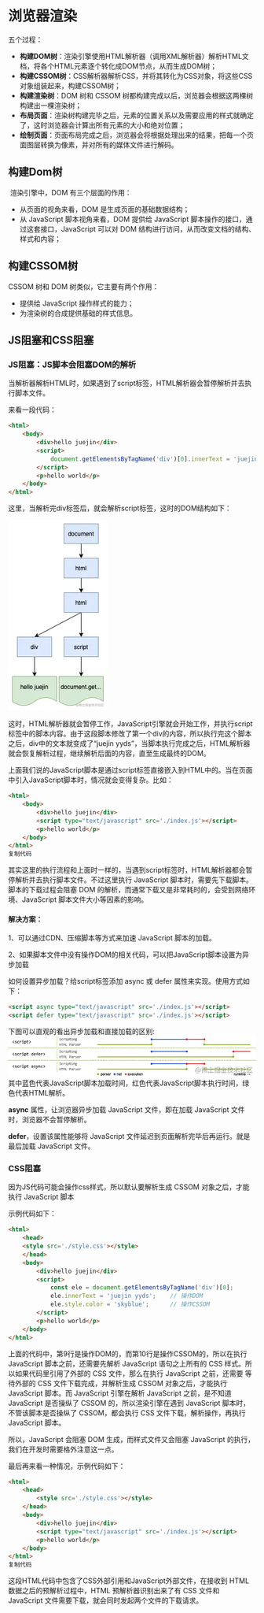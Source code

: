 # 浏览器渲染

五个过程：

- **构建DOM树**：渲染引擎使用HTML解析器（调用XML解析器）解析HTML文档，将各个HTML元素逐个转化成DOM节点，从而生成DOM树；
- **构建CSSOM树**：CSS解析器解析CSS，并将其转化为CSS对象，将这些CSS对象组装起来，构建CSSOM树；
- **构建渲染树**：DOM 树和 CSSOM 树都构建完成以后，浏览器会根据这两棵树构建出一棵渲染树；
- **布局页面**：渲染树构建完毕之后，元素的位置关系以及需要应用的样式就确定了，这时浏览器会计算出所有元素的大小和绝对位置；
- **绘制页面**：页面布局完成之后，浏览器会将根据处理出来的结果，把每一个页面图层转换为像素，并对所有的媒体文件进行解码。

## 构建Dom树

​	渲染引擎中，DOM 有三个层面的作用：

- 从页面的视角来看，DOM 是生成页面的基础数据结构；
- 从 JavaScript 脚本视角来看，DOM 提供给 JavaScript 脚本操作的接口，通过这套接口，JavaScript 可以对 DOM 结构进行访问，从而改变文档的结构、样式和内容；



## 构建CSSOM树

CSSOM 树和 DOM 树类似，它主要有两个作用：

- 提供给 JavaScript 操作样式的能力；
- 为渲染树的合成提供基础的样式信息。



## JS阻塞和CSS阻塞

### JS阻塞：JS脚本会阻塞DOM的解析

当解析器解析HTML时，如果遇到了script标签，HTML解析器会暂停解析并去执行脚本文件。

来看一段代码：

```html
<html>
    <body>
        <div>hello juejin</div>
        <script>
            document.getElementsByTagName('div')[0].innerText = 'juejin yyds'
        </script>
        <p>hello world</p>
    </body>
</html>
```

这里，当解析完div标签后，就会解析script标签，这时的DOM结构如下：

![浏览器渲染原理-token6.png](图片/6915a8711354438690c758cbfdd841datplv-k3u1fbpfcp-watermark.awebp)

这时，HTML解析器就会暂停工作，JavaScript引擎就会开始工作，并执行script标签中的脚本内容。由于这段脚本修改了第一个div的内容，所以执行完这个脚本之后，div中的文本就变成了“juejin yyds”，当脚本执行完成之后，HTML解析器就会恢复解析过程，继续解析后面的内容，直至生成最终的DOM。

上面我们说的JavaScript脚本是通过script标签直接嵌入到HTML中的。当在页面中引入JavaScript脚本时，情况就会变得复杂。比如：

```html
<html>
    <body>
        <div>hello juejin</div>
        <script type="text/javascript" src='./index.js'></script>
        <p>hello world</p>
    </body>
</html>
复制代码
```

其实这里的执行流程和上面时一样的，当遇到script标签时，HTML解析器都会暂停解析并去执行脚本文件。不过这里执行 JavaScript 脚本时，需要先下载脚本。脚本的下载过程会阻塞 DOM 的解析，而通常下载又是非常耗时的，会受到网络环境、JavaScript 脚本文件大小等因素的影响。



#### 解决方案：

1、可以通过CDN、压缩脚本等方式来加速 JavaScript 脚本的加载。

2、如果脚本文件中没有操作DOM的相关代码，可以把JavaScript脚本设置为异步加载

如何设置异步加载？给script标签添加 async 或 defer 属性来实现。使用方式如下：

```html
<script async type="text/javascript" src='./index.js'></script>
<script defer type="text/javascript" src='./index.js'></script>
```

下图可以直观的看出异步加载和直接加载的区别: ![image.png](图片/8e16db12bec14a94b2a75ebc94073f5ctplv-k3u1fbpfcp-watermark.awebp) 其中蓝色代表JavaScript脚本加载时间，红色代表JavaScript脚本执行时间，绿色代表HTML解析。

**async** 属性，让浏览器异步加载 JavaScript 文件，即在加载 JavaScript 文件时，浏览器不会暂停解析。

**defer**，设置该属性能够将 JavaScript 文件延迟到页面解析完毕后再运行。就是最后加载 JavaScript 文件。

 





### CSS阻塞

因为JS代码可能会操作css样式，所以默认要解析生成 CSSOM 对象之后，才能执行 JavaScript 脚本

示例代码如下：

```html
<html>
    <head>
  	<style src='./style.css'></style>
    </head>
    <body>
        <div>hello juejin</div>
        <script>
            const ele = document.getElementsByTagName('div')[0];
            ele.innerText = 'juejin yyds';    // 操作DOM
            ele.style.color = 'skyblue';      // 操作CSSOM
        </script>
        <p>hello world</p>
    </body>
</html>
```

上面的代码中，第9行是操作DOM的，而第10行是操作CSSOM的，所以在执行 JavaScript 脚本之前，还需要先解析 JavaScript 语句之上所有的 CSS 样式。所以如果代码里引用了外部的 CSS 文件，那么在执行 JavaScript 之前，还需要 等待外部的 CSS 文件下载完成，并解析生成 CSSOM 对象之后，才能执行 JavaScript 脚本。而 JavaScript 引擎在解析 JavaScript 之前，是不知道 JavaScript 是否操纵了 CSSOM 的，所以渲染引擎在遇到 JavaScript 脚本时，不管该脚本是否操纵了 CSSOM，都会执行 CSS 文件下载，解析操作，再执行 JavaScript 脚本。

所以，JavaScript 会阻塞 DOM 生成，而样式文件又会阻塞 JavaScript 的执行，我们在开发时需要格外注意这一点。

最后再来看一种情况，示例代码如下：

```html
<html>
    <head>
        <style src='./style.css'></style>
    </head>
    <body>
        <div>hello juejin</div>
        <script type="text/javascript" src='./index.js'></script>
        <p>hello world</p>
    </body>
</html>
复制代码
```

这段HTML代码中包含了CSS外部引用和JavaScript外部文件，在接收到 HTML 数据之后的预解析过程中，HTML 预解析器识别出来了有 CSS 文件和 JavaScript 文件需要下载，就会同时发起两个文件的下载请求。



